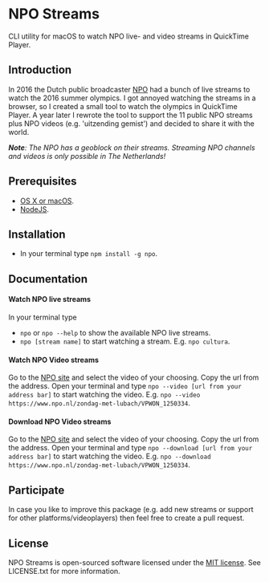 # NPO Streams
CLI utility for macOS to watch NPO live- and video streams in QuickTime Player.

## Introduction
In 2016 the Dutch public broadcaster [NPO](https://npo.nl) had a bunch of live streams to watch the 2016 summer olympics. I got annoyed watching the streams in a browser, so I created a small tool to watch the olympics in QuickTime Player.  A year later I rewrote the tool to support the 11 public NPO streams plus NPO videos (e.g. 'uitzending gemist') and decided to share it with the world.

_**Note**: The NPO has a geoblock on their streams. Streaming NPO channels and videos is only possible in The Netherlands!_

## Prerequisites
- [OS X or macOS](http://apple.com).
- [NodeJS](https://nodejs.org/en/download/).

## Installation
- In your terminal type `npm install -g npo`.

## Documentation

#### Watch NPO live streams
In your terminal type
- `npo` or `npo --help` to show the available NPO live streams.
- `npo [stream name]` to start watching a stream. E.g. `npo cultura`.

#### Watch NPO Video streams
Go to the [NPO site](https://npo.nl) and select the video of your choosing. Copy the url from the address. Open your terminal and type `npo --video [url from your address bar]` to start watching the video. E.g. `npo --video https://www.npo.nl/zondag-met-lubach/VPWON_1250334`.

#### Download NPO Video streams
Go to the [NPO site](https://npo.nl) and select the video of your choosing. Copy the url from the address. Open your terminal and type `npo --download [url from your address bar]` to start watching the video. E.g. `npo --download https://www.npo.nl/zondag-met-lubach/VPWON_1250334`.

## Participate
In case you like to improve this package (e.g. add new streams or support for other platforms/videoplayers) then feel free to create a pull request.

## License
NPO Streams is open-sourced software licensed under the [MIT license](http://opensource.org/licenses/MIT). See LICENSE.txt for more information.
